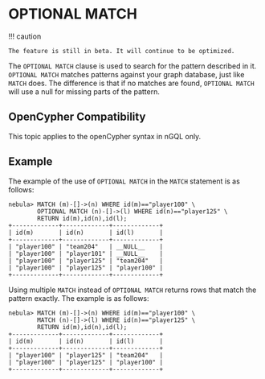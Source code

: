 # OPTIONAL MATCH

!!! caution

    The feature is still in beta. It will continue to be optimized.

The `OPTIONAL MATCH` clause is used to search for the pattern described in it. `OPTIONAL MATCH` matches patterns against your graph database, just like `MATCH` does. The difference is that if no matches are found, `OPTIONAL MATCH` will use a null for missing parts of the pattern.

## OpenCypher Compatibility

This topic applies to the openCypher syntax in nGQL only.

## Example

The example of the use of `OPTIONAL MATCH` in the `MATCH` statement is as follows:

```ngql
nebula> MATCH (m)-[]->(n) WHERE id(m)=="player100" \
        OPTIONAL MATCH (n)-[]->(l) WHERE id(n)=="player125" \
        RETURN id(m),id(n),id(l);
+-------------+-------------+-------------+
| id(m)       | id(n)       | id(l)       |
+-------------+-------------+-------------+
| "player100" | "team204"   | __NULL__    |
| "player100" | "player101" | __NULL__    |
| "player100" | "player125" | "team204"   |
| "player100" | "player125" | "player100" |
+-------------+-------------+-------------+
```

Using multiple `MATCH` instead of `OPTIONAL MATCH` returns rows that match the pattern exactly. The example is as follows:

```ngql
nebula> MATCH (m)-[]->(n) WHERE id(m)=="player100" \
        MATCH (n)-[]->(l) WHERE id(n)=="player125" \
        RETURN id(m),id(n),id(l);
+-------------+-------------+-------------+
| id(m)       | id(n)       | id(l)       |
+-------------+-------------+-------------+
| "player100" | "player125" | "team204"   |
| "player100" | "player125" | "player100" |
+-------------+-------------+-------------+
```
